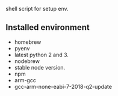 shell script for setup env.

## Installed environment
- homebrew
- pyenv
 - latest python 2 and 3.
- nodebrew
 - stable node version.
 - npm
- arm-gcc
 - gcc-arm-none-eabi-7-2018-q2-update